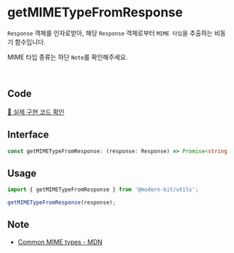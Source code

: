 # getMIMETypeFromResponse

`Response` 객체를 인자로받아, 해당 `Response` 객체로부터 `MIME 타입`을 추출하는 비동기 함수입니다. 

MIME 타입 종류는 하단 `Note`를 확인해주세요.

<br />

## Code
[🔗 실제 구현 코드 확인](https://github.com/modern-agile-team/modern-kit/blob/main/packages/utils/src/file/getMIMETypeFromResponse/index.ts)

## Interface
```ts title="typescript"
const getMIMETypeFromResponse: (response: Response) => Promise<string | null>
```

## Usage
```ts title="typescript"
import { getMIMETypeFromResponse } from '@modern-kit/utils';

getMIMETypeFromResponse(response);
```

## Note
- [Common MIME types - MDN](https://developer.mozilla.org/en-US/docs/Web/HTTP/Basics_of_HTTP/MIME_types/Common_types)

